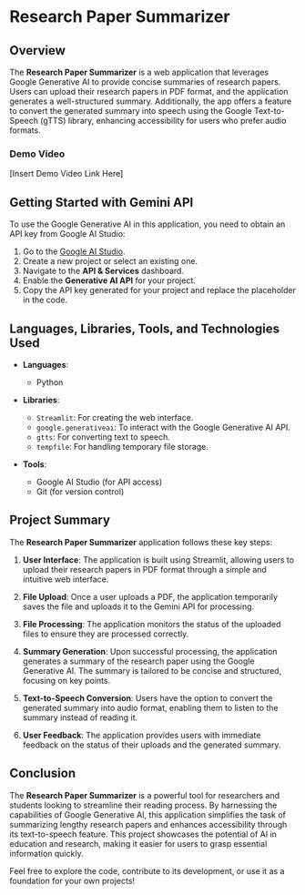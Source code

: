 

# Research Paper Summarizer

## Overview

The **Research Paper Summarizer** is a web application that leverages Google Generative AI to provide concise summaries of research papers. Users can upload their research papers in PDF format, and the application generates a well-structured summary. Additionally, the app offers a feature to convert the generated summary into speech using the Google Text-to-Speech (gTTS) library, enhancing accessibility for users who prefer audio formats.

### Demo Video

[Insert Demo Video Link Here]

## Getting Started with Gemini API

To use the Google Generative AI in this application, you need to obtain an API key from Google AI Studio:

1. Go to the [Google AI Studio](https://aistudio.google.com/app/apikey).
2. Create a new project or select an existing one.
3. Navigate to the **API & Services** dashboard.
4. Enable the **Generative AI API** for your project.
5. Copy the API key generated for your project and replace the placeholder in the code.

## Languages, Libraries, Tools, and Technologies Used

- **Languages**: 
  - Python

- **Libraries**:
  - `Streamlit`: For creating the web interface.
  - `google.generativeai`: To interact with the Google Generative AI API.
  - `gtts`: For converting text to speech.
  - `tempfile`: For handling temporary file storage.

- **Tools**:
  - Google AI Studio (for API access)
  - Git (for version control)

## Project Summary

The **Research Paper Summarizer** application follows these key steps:

1. **User Interface**: The application is built using Streamlit, allowing users to upload their research papers in PDF format through a simple and intuitive web interface.

2. **File Upload**: Once a user uploads a PDF, the application temporarily saves the file and uploads it to the Gemini API for processing.

3. **File Processing**: The application monitors the status of the uploaded files to ensure they are processed correctly.

4. **Summary Generation**: Upon successful processing, the application generates a summary of the research paper using the Google Generative AI. The summary is tailored to be concise and structured, focusing on key points.

5. **Text-to-Speech Conversion**: Users have the option to convert the generated summary into audio format, enabling them to listen to the summary instead of reading it.

6. **User Feedback**: The application provides users with immediate feedback on the status of their uploads and the generated summary.

## Conclusion

The **Research Paper Summarizer** is a powerful tool for researchers and students looking to streamline their reading process. By harnessing the capabilities of Google Generative AI, this application simplifies the task of summarizing lengthy research papers and enhances accessibility through its text-to-speech feature. This project showcases the potential of AI in education and research, making it easier for users to grasp essential information quickly.

Feel free to explore the code, contribute to its development, or use it as a foundation for your own projects!
